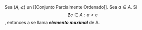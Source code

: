 Sea $(A,⩽)$ un [[Conjunto Parcialmente Ordenado]].
Sea $a∈A$. Si $$∄c∈A:a<c$$, entonces a se llama ***elemento maximal*** de A.